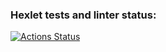 ### Hexlet tests and linter status:
[![Actions Status](https://github.com/Nadezhda-97/frontend-project-lvl1/workflows/hexlet-check/badge.svg)](https://github.com/Nadezhda-97/frontend-project-lvl1/actions)